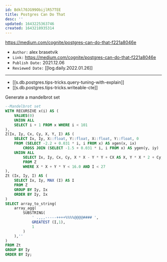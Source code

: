 ```yaml
---
id: Bdkl70JG99ObijlR57TEE
title: Postgres Can Do That
desc: ''
updated: 1643225363746
created: 1643218935314
---
```


<https://medium.com/cognite/postgres-can-do-that-f221a8046e>

- `Author:` alex brasetvik
- `Link:` <https://medium.com/cognite/postgres-can-do-that-f221a8046e>
- `Publish Date:` 2021.12.06
- `Reviewed Date:` [[log.daily.2022.01.26]]

---

- [[s.db.postgres.tips-tricks.query-tuning-with-explain]]
- [[s.db.postgres.tips-tricks.writeable-cte]]

Generate a mandelbrot set

```sql
--Mandelbrot set
WITH RECURSIVE x(i) AS (
	VALUES(0)
	UNION ALL
	SELECT i + 1 FROM x WHERE i < 101
),
Z(Ix, Iy, Cx, Cy, X, Y, I) AS (
	SELECT Ix, Iy, X::float, Y::float, X::float, Y::float, 0
	FROM (SELECT -2.2 + 0.031 * i, i FROM x) AS xgen(x, ix)
		CROSS JOIN (SELECT -1.5 + 0.031 * i, i FROM x) AS ygen(y, iy)
	UNION ALL
		SELECT Ix, Iy, Cx, Cy, X * X - Y * Y + CX AS X, Y * X * 2 + Cy, I + 1
		FROM Z
		WHERE X * X + Y * Y < 16.0 AND I < 27
),
Zt (Ix, Iy, I) AS (
	SELECT Ix, Iy, MAX (I) AS I
	FROM Z
	GROUP BY Iy, Ix
	ORDER BY Iy, Ix
)
SELECT array_to_string(
	array_agg(
		SUBSTRING(
			' .,,,-----++++%%%%@@@@#### ',
			GREATEST (I,1),
			1
		)
	),''
)
FROM Zt
GROUP BY Iy
ORDER BY Iy;
```


